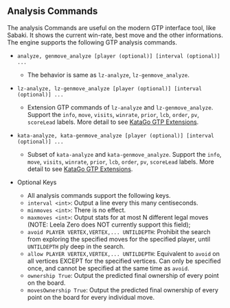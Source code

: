 ## Analysis Commands

The analysis Commands are useful on the modern GTP interface tool, like Sabaki. It shows the current win-rate, best move and the other informations. The engine supports the following GTP analysis commands.

  * `analyze, genmove_analyze [player (optional)] [interval (optional)] ...`
      * The behavior is same as ```lz-analyze```, ```lz-genmove_analyze```.

  * `lz-analyze, lz-genmove_analyze [player (optional)] [interval (optional)] ...`
      * Extension GTP commands of ```lz-analyze``` and ```lz-genmove_analyze```. Support the ```info```, ```move```, ```visits```, ```winrate```, ```prior```, ```lcb```, ```order```, ```pv```, ```scoreLead``` labels. More detail to see [KataGo GTP Extensions](https://github.com/lightvector/KataGo/blob/master/docs/GTP_Extensions.md).


  * `kata-analyze, kata-genmove_analyze [player (optional)] [interval (optional)] ...`
      * Subset of ```kata-analyze``` and ```kata-genmove_analyze```. Support the ```info```, ```move```, ```visits```, ```winrate```, ```prior```, ```lcb```, ```order```, ```pv```, ```scoreLead``` labels. More detail to see [KataGo GTP Extensions](https://github.com/lightvector/KataGo/blob/master/docs/GTP_Extensions.md).


  * Optional Keys
      * All analysis commands support the following keys.
      * ```interval <int>```: Output a line every this many centiseconds.
      * ```minmoves <int>```: There is no effect.
      * ```maxmoves <int>```: Output stats for at most N different legal moves (NOTE: Leela Zero does NOT currently support this field);
      * ```avoid PLAYER VERTEX,VERTEX,... UNTILDEPTH```: Prohibit the search from exploring the specified moves for the specified player, until ```UNTILDEPTH``` ply deep in the search.
      * ```allow PLAYER VERTEX,VERTEX,... UNTILDEPTH```: Equivalent to ```avoid``` on all vertices EXCEPT for the specified vertices. Can only be specified once, and cannot be specified at the same time as ```avoid```.
      * ```ownership True```: Output the predicted final ownership of every point on the board.
      * ```movesOwnership True```: Output the predicted final ownership of every point on the board for every individual move.
